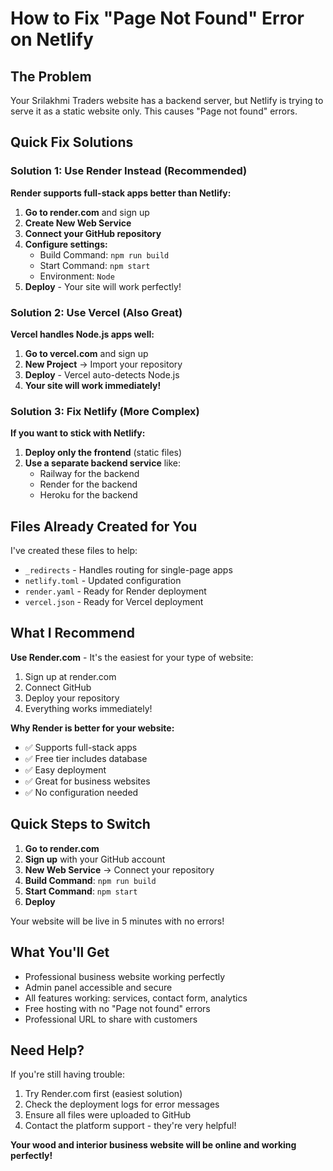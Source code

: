 # How to Fix "Page Not Found" Error on Netlify

## The Problem
Your Srilakhmi Traders website has a backend server, but Netlify is trying to serve it as a static website only. This causes "Page not found" errors.

## Quick Fix Solutions

### Solution 1: Use Render Instead (Recommended)

**Render supports full-stack apps better than Netlify:**

1. **Go to render.com** and sign up
2. **Create New Web Service**
3. **Connect your GitHub repository**
4. **Configure settings:**
   - Build Command: `npm run build`
   - Start Command: `npm start`
   - Environment: `Node`
5. **Deploy** - Your site will work perfectly!

### Solution 2: Use Vercel (Also Great)

**Vercel handles Node.js apps well:**

1. **Go to vercel.com** and sign up
2. **New Project** → Import your repository
3. **Deploy** - Vercel auto-detects Node.js
4. **Your site will work immediately!**

### Solution 3: Fix Netlify (More Complex)

**If you want to stick with Netlify:**

1. **Deploy only the frontend** (static files)
2. **Use a separate backend service** like:
   - Railway for the backend
   - Render for the backend
   - Heroku for the backend

## Files Already Created for You

I've created these files to help:
- `_redirects` - Handles routing for single-page apps
- `netlify.toml` - Updated configuration
- `render.yaml` - Ready for Render deployment
- `vercel.json` - Ready for Vercel deployment

## What I Recommend

**Use Render.com** - It's the easiest for your type of website:

1. Sign up at render.com
2. Connect GitHub
3. Deploy your repository
4. Everything works immediately!

**Why Render is better for your website:**
- ✅ Supports full-stack apps
- ✅ Free tier includes database
- ✅ Easy deployment
- ✅ Great for business websites
- ✅ No configuration needed

## Quick Steps to Switch

1. **Go to render.com**
2. **Sign up** with your GitHub account
3. **New Web Service** → Connect your repository
4. **Build Command**: `npm run build`
5. **Start Command**: `npm start`
6. **Deploy** 

Your website will be live in 5 minutes with no errors!

## What You'll Get

- Professional business website working perfectly
- Admin panel accessible and secure
- All features working: services, contact form, analytics
- Free hosting with no "Page not found" errors
- Professional URL to share with customers

## Need Help?

If you're still having trouble:
1. Try Render.com first (easiest solution)
2. Check the deployment logs for error messages
3. Ensure all files were uploaded to GitHub
4. Contact the platform support - they're very helpful!

**Your wood and interior business website will be online and working perfectly!**